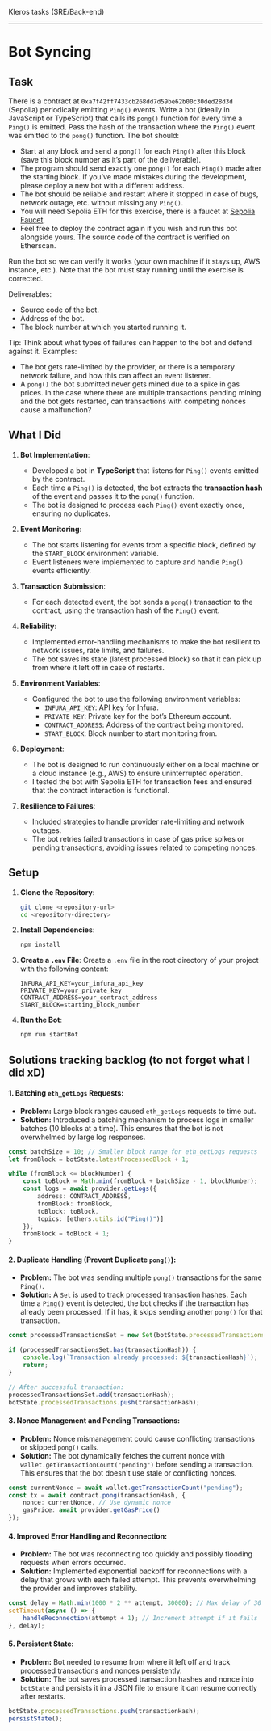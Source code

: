 Kleros tasks (SRE/Back-end)

---

# Bot Syncing

## Task

There is a contract at `0xa7f42ff7433cb268dd7d59be62b00c30ded28d3d` (Sepolia) periodically emitting `Ping()` events. Write a bot (ideally in JavaScript or TypeScript) that calls its `pong()` function for every time a `Ping()` is emitted. Pass the hash of the transaction where the `Ping()` event was emitted to the `pong()` function. The bot should:
- Start at any block and send a `pong()` for each `Ping()` after this block (save this block number as it’s part of the deliverable).
- The program should send exactly one `pong()` for each `Ping()` made after the starting block. If you’ve made mistakes during the development, please deploy a new bot with a different address.
- The bot should be reliable and restart where it stopped in case of bugs, network outage, etc. without missing any `Ping()`.
- You will need Sepolia ETH for this exercise, there is a faucet at [Sepolia Faucet](https://sepoliafaucet.com/).
- Feel free to deploy the contract again if you wish and run this bot alongside yours. The source code of the contract is verified on Etherscan.

Run the bot so we can verify it works (your own machine if it stays up, AWS instance, etc.). Note that the bot must stay running until the exercise is corrected.

Deliverables:
- Source code of the bot.
- Address of the bot.
- The block number at which you started running it.

Tip:
Think about what types of failures can happen to the bot and defend against it. Examples:
- The bot gets rate-limited by the provider, or there is a temporary network failure, and how this can affect an event listener.
- A `pong()` the bot submitted never gets mined due to a spike in gas prices. In the case where there are multiple transactions pending mining and the bot gets restarted, can transactions with competing nonces cause a malfunction?

## What I Did

1. **Bot Implementation**: 
   - Developed a bot in **TypeScript** that listens for `Ping()` events emitted by the contract.
   - Each time a `Ping()` is detected, the bot extracts the **transaction hash** of the event and passes it to the `pong()` function.
   - The bot is designed to process each `Ping()` event exactly once, ensuring no duplicates.

2. **Event Monitoring**:
   - The bot starts listening for events from a specific block, defined by the `START_BLOCK` environment variable.
   - Event listeners were implemented to capture and handle `Ping()` events efficiently.

3. **Transaction Submission**:
   - For each detected event, the bot sends a `pong()` transaction to the contract, using the transaction hash of the `Ping()` event.

4. **Reliability**:
   - Implemented error-handling mechanisms to make the bot resilient to network issues, rate limits, and failures.
   - The bot saves its state (latest processed block) so that it can pick up from where it left off in case of restarts.

5. **Environment Variables**:
   - Configured the bot to use the following environment variables:
     - `INFURA_API_KEY`: API key for Infura.
     - `PRIVATE_KEY`: Private key for the bot’s Ethereum account.
     - `CONTRACT_ADDRESS`: Address of the contract being monitored.
     - `START_BLOCK`: Block number to start monitoring from.

6. **Deployment**:
   - The bot is designed to run continuously either on a local machine or a cloud instance (e.g., AWS) to ensure uninterrupted operation.
   - I tested the bot with Sepolia ETH for transaction fees and ensured that the contract interaction is functional.

7. **Resilience to Failures**:
   - Included strategies to handle provider rate-limiting and network outages.
   - The bot retries failed transactions in case of gas price spikes or pending transactions, avoiding issues related to competing nonces.

## Setup

1. **Clone the Repository**:
    ```bash
    git clone <repository-url>
    cd <repository-directory>
    ```

2. **Install Dependencies**:
    ```bash
    npm install
    ```

3. **Create a `.env` File**:
    Create a `.env` file in the root directory of your project with the following content:
    ```plaintext
    INFURA_API_KEY=your_infura_api_key
    PRIVATE_KEY=your_private_key
    CONTRACT_ADDRESS=your_contract_address
    START_BLOCK=starting_block_number
    ```

4. **Run the Bot**:
    ```bash
    npm run startBot
    ```


## Solutions tracking backlog (to not forget what I did xD)

#### 1. **Batching `eth_getLogs` Requests:**
   - **Problem:** Large block ranges caused `eth_getLogs` requests to time out.
   - **Solution:** Introduced a batching mechanism to process logs in smaller batches (10 blocks at a time). This ensures that the bot is not overwhelmed by large log responses.
   
   ```typescript
   const batchSize = 10; // Smaller block range for eth_getLogs requests
   let fromBlock = botState.latestProcessedBlock + 1;
   
   while (fromBlock <= blockNumber) {
       const toBlock = Math.min(fromBlock + batchSize - 1, blockNumber);
       const logs = await provider.getLogs({
           address: CONTRACT_ADDRESS,
           fromBlock: fromBlock,
           toBlock: toBlock,
           topics: [ethers.utils.id("Ping()")]
       });
       fromBlock = toBlock + 1;
   }
   ```

#### 2. **Duplicate Handling (Prevent Duplicate `pong()`):**
   - **Problem:** The bot was sending multiple `pong()` transactions for the same `Ping()`.
   - **Solution:** A `Set` is used to track processed transaction hashes. Each time a `Ping()` event is detected, the bot checks if the transaction has already been processed. If it has, it skips sending another `pong()` for that transaction.
   
   ```typescript
   const processedTransactionsSet = new Set(botState.processedTransactions);

   if (processedTransactionsSet.has(transactionHash)) {
       console.log(`Transaction already processed: ${transactionHash}`);
       return;
   }

   // After successful transaction:
   processedTransactionsSet.add(transactionHash);
   botState.processedTransactions.push(transactionHash);
   ```

#### 3. **Nonce Management and Pending Transactions:**
   - **Problem:** Nonce mismanagement could cause conflicting transactions or skipped `pong()` calls.
   - **Solution:** The bot dynamically fetches the current nonce with `wallet.getTransactionCount("pending")` before sending a transaction. This ensures that the bot doesn't use stale or conflicting nonces.

   ```typescript
   const currentNonce = await wallet.getTransactionCount("pending");
   const tx = await contract.pong(transactionHash, {
       nonce: currentNonce, // Use dynamic nonce
       gasPrice: await provider.getGasPrice()
   });
   ```

#### 4. **Improved Error Handling and Reconnection:**
   - **Problem:** The bot was reconnecting too quickly and possibly flooding requests when errors occurred.
   - **Solution:** Implemented exponential backoff for reconnections with a delay that grows with each failed attempt. This prevents overwhelming the provider and improves stability.
   
   ```typescript
   const delay = Math.min(1000 * 2 ** attempt, 30000); // Max delay of 30 seconds
   setTimeout(async () => {
       handleReconnection(attempt + 1); // Increment attempt if it fails
   }, delay);
   ```

#### 5. **Persistent State:**
   - **Problem:** Bot needed to resume from where it left off and track processed transactions and nonces persistently.
   - **Solution:** The bot saves processed transaction hashes and nonce into `botState` and persists it in a JSON file to ensure it can resume correctly after restarts.
   
   ```typescript
   botState.processedTransactions.push(transactionHash);
   persistState();
   ```
